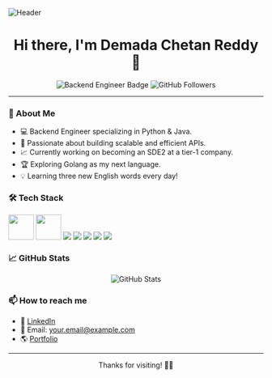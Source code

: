 ![Header](https://your-image-link.com/banner.png)

<h1 align="center">Hi there, I'm Demada Chetan Reddy 👋</h1>

<p align="center">
  <img src="https://img.shields.io/badge/Backend%20Engineer-Python%20%7C%20Java-blue" alt="Backend Engineer Badge">
  <img src="https://img.shields.io/github/followers/yourusername?style=social" alt="GitHub Followers">
</p>

---

### 🚀 About Me
- 💻 Backend Engineer specializing in Python & Java.
- 🎯 Passionate about building scalable and efficient APIs.
- 📈 Currently working on becoming an SDE2 at a tier-1 company.
- 🏆 Exploring Golang as my next language.
- 💡 Learning three new English words every day!

### 🛠 Tech Stack
<p>
  <img src="https://encrypted-tbn0.gstatic.com/images?q=tbn:ANd9GcQqbr2RpgfntcBKFVPwtTtVwifVRY7jPXb-TA&s"  width="50">
  <img src="https://miro.medium.com/v2/resize:fit:300/1*Bae4dDfpgVJJVeSPhKkrfQ.gif" width="50">
  <img src="https://img.shields.io/badge/Golang-00ADD8?style=for-the-badge&logo=go&logoColor=white">
  <img src="https://img.shields.io/badge/Docker-2496ED?style=for-the-badge&logo=docker&logoColor=white">
  <img src="https://img.shields.io/badge/PostgreSQL-336791?style=for-the-badge&logo=postgresql&logoColor=white">
  <img src="https://img.shields.io/badge/Redis-DC382D?style=for-the-badge&logo=redis&logoColor=white">
  <img src="https://img.shields.io/badge/Kubernetes-326CE5?style=for-the-badge&logo=kubernetes&logoColor=white">
</p>

### 📈 GitHub Stats
<p align="center">
  <img src="https://github-readme-stats.vercel.app/api?username=yourusername&show_icons=true&theme=dark" alt="GitHub Stats">
</p>

### 📫 How to reach me
- 💼 [LinkedIn](https://linkedin.com/in/yourusername)
- 📧 Email: your.email@example.com
- 🌎 [Portfolio](https://yourwebsite.com)

---

<p align="center">Thanks for visiting! 🚀✨</p>

